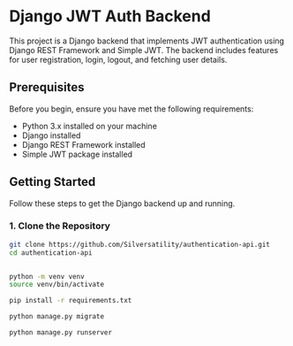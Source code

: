 # Django JWT Auth Backend

This project is a Django backend that implements JWT authentication using Django REST Framework and Simple JWT. The backend includes features for user registration, login, logout, and fetching user details.

## Prerequisites

Before you begin, ensure you have met the following requirements:

- Python 3.x installed on your machine
- Django installed
- Django REST Framework installed
- Simple JWT package installed

## Getting Started

Follow these steps to get the Django backend up and running.

### 1. Clone the Repository

```bash
git clone https://github.com/Silversatility/authentication-api.git
cd authentication-api


python -m venv venv
source venv/bin/activate 

pip install -r requirements.txt

python manage.py migrate

python manage.py runserver

